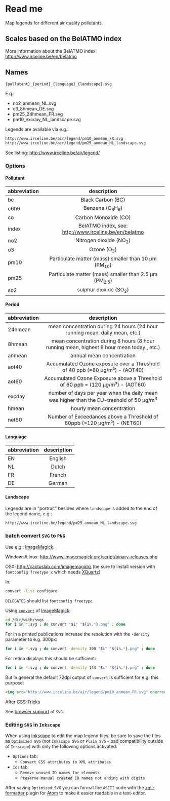 # Read me
Map legends for different air quality pollutants.
## Scales based on the BelATMO index
More information about the BelATMO index: http://www.irceline.be/en/belatmo
## Names
```
{pollutant}_{period}_{language}_{landscape}.svg
```
E.g.:
* no2_anmean_NL.svg
* o3_8hmean_DE.svg
* pm25_24hmean_FR.svg
* pm10_excday_NL_landscape.svg

Legends are available via e.g.:

```html
http://www.irceline.be/air/legend/pm10_anmean_FR.svg
http://www.irceline.be/air/legend/pm25_anmean_NL_landscape.svg
```
See listing: http://www.irceline.be/air/legend/

### Options
#### Pollutant
| abbreviation |                           description                            |
|:-------------|:----------------------------------------------------------------:|
| bc           |                        Black Carbon (BC)                         |
| c6h6         |               Benzene (C<sub>6</sub>H<sub>6</sub>)               |
| co           |                       Carbon Monoxide (CO)                       |
| index        |      BelATMO index, see: http://www.irceline.be/en/belatmo       |
| no2          |                Nitrogen dioxide (NO<sub>2</sub>)                 |
| o3           |                      Ozone (O<sub>3</sub>)                       |
| pm10         |  Particulate matter (mass) smaller than 10 µm (PM<sub>10</sub>)  |
| pm25         | Particulate matter (mass) smaller than 2.5 µm (PM<sub>2.5</sub>) |
| so2          |                 sulphur dioxide (SO<sub>2</sub>)                 |

#### Period
| abbreviation |                                            description                                             |
|:-------------|:--------------------------------------------------------------------------------------------------:|
| 24hmean      |            mean concentration during 24 hours (24 hour running mean, daily mean, etc.)             |
| 8hmean       |     mean concentration during 8 hours (8 hour running mean, highest 8 hour mean today , etc.)      |
| anmean       |                                     annual mean concentration                                      |
| aot40        |            Accumulated Ozone exposure over a Threshold of 40 ppb (=80 µg/m³) - (AOT40)             |
| aot60        |           Accumulated Ozone Exposure above a Threshold of 60 ppb = (120 µg/m³) - (AOT60)           |
| excday       | number of days per year when the daily mean was higher than the EU-treshold of 50 µg/m<sup>3</sup> |
| hmean        |                                     hourly mean concentration                                      |
| net60        |              Number of Exceedances above a Threshold of 60ppb (=120 µg/m³) - (NET60)               |


#### Language
| abbreviation | description |
|:-------------|:-----------:|
| EN           |   English   |
| NL           |    Dutch    |
| FR           |   French    |
| DE           |   German    |

#### Landscape
Legends are in "portrait" besides where `landscape` is added to the end of the legend name, e.g.:
```html
http://www.irceline.be/legend/pm25_anmean_NL_landscape.svg
```

### batch convert `SVG` to `PNG`
Use e.g.: [ImageMagick](http://www.imagemagick.org).

Windows/Linux:
http://www.imagemagick.org/script/binary-releases.php

OSX:
http://cactuslab.com/imagemagick/ (be sure to install version with `fontconfig freetype x` which needs [XQuartz](http://www.xquartz.org/))

In:
```sh
convert -list configure
```
`DELEGATES` should list `fontconfig freetype`.

Using [`convert`](http://www.imagemagick.org/script/convert.php) of [ImageMagick](http://www.imagemagick.org):
```sh
cd /dir/with/svgs
for i in *.svg ; do convert "$i" "${i%.*}.png" ; done
```
For in a printed publications increase the resolution with the `-density` parameter to e.g. 300px:
```sh
for i in *.svg ; do convert -density 300 "$i" "${i%.*}.png" ; done
```
For retina displays this should be sufficient:
```sh
for i in *.svg ; do convert -density 144 "$i" "${i%.*}.png" ; done
```
But in general the default 72dpi output of `convert` is sufficient for e.g. this purpose:
```html
<img src="http://www.irceline.be/air/legend/pm10_anmean_FR.svg" onerror="this.onerror=null; this.src='http://www.irceline.be/air/legend/pm10_anmean_FR.png'">
```
After [CSS-Tricks](https://css-tricks.com/using-svg/)

See [browser support](http://caniuse.com/#feat=svg-css) of `SVG`.

### Editing `SVG` in `Inkscape`

When using [Inkscape](https://inkscape.org/en/) to edit the map legend files, be sure to save the files as `Optimized SVG` (not `Inkscape SVG` or `Plain SVG` - bad compatibility outside of `Inkscape`) with only the following options activated:
* `Options` tab:
  * `Convert CSS attributes to XML attributes`
* `Ids` tab:
  * `Remove unused ID names for elements`
  * `Preserve manual created ID names not ending with digits`

After saving `Optimized SVG` you can format the `ASCII` code with the [xml-formatter](https://atom.io/packages/xml-formatter) plugin for [Atom](https://atom.io/) to make it easier readable in a text-editor.
